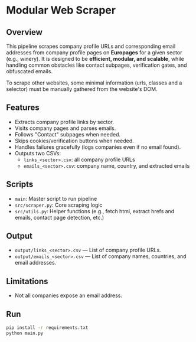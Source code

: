 # Modular Web Scraper 

## Overview
This pipeline scrapes company profile URLs and corresponding email addresses from company profile pages on **Europages** for a given sector (e.g., winery). It is designed to be **efficient, modular, and scalable**, while handling common obstacles like contact subpages, verification gates, and obfuscated emails.

To scrape other websites, some minimal information (urls, classes and a selector) must be manually gathered from the website's DOM.

## Features
- Extracts company profile links by sector.
- Visits company pages and parses emails.
- Follows "Contact" subpages when needed.
- Skips cookies/verification buttons when needed.
- Handles failures gracefully (logs companies even if no email found).
- Outputs two CSVs:
  - `links_<sector>.csv`: all company profile URLs
  - `emails_<sector>.csv`: company name, country, and extracted emails

## Scripts
- `main`: Master script to run pipeline
- `src/scraper.py`: Core scraping logic 
- `src/utils.py`: Helper functions (e.g., fetch html, extract hrefs and emails, contact page detection, etc.)

## Output
- `output/links_<sector>.csv` — List of company profile URLs.
- `output/emails_<sector>.csv` — List of company names, countries, and email addresses.

## Limitations
- Not all companies expose an email address.

## Run
```bash
pip install -r requirements.txt
python main.py